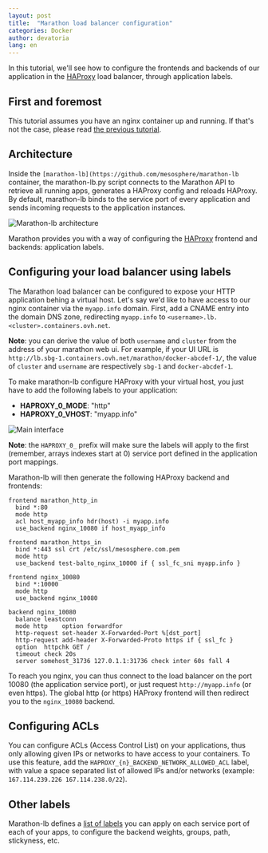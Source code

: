 ```yaml
---
layout: post
title:  "Marathon load balancer configuration"
categories: Docker
author: devatoria
lang: en
---
```


In this tutorial, we'll see how to configure the frontends and backends of our application in the [HAProxy](https://cbonte.github.io/haproxy-dconv/intro-1.6.html) load balancer, through application labels.

## First and foremost

This tutorial assumes you have an nginx container up and running. If that's not the case, please read [the previous tutorial](/kb/en/docker/quick-start-with-marathon.html).


## Architecture

Inside the `[marathon-lb](https://github.com/mesosphere/marathon-lb` container, the marathon-lb.py script connects to the Marathon API to retrieve all running apps, generates a HAProxy config and reloads HAProxy. By default, marathon-lb binds to the service port of every application and sends incoming requests to the application instances.

![Marathon-lb architecture](/kb/images/2016-04-21-marathon-load-balancer/architecture.png)

Marathon provides you with a way of configuring the [HAProxy](https://cbonte.github.io/haproxy-dconv/intro-1.6.html) frontend and backends: application labels.


## Configuring your load balancer using labels

The Marathon load balancer can be configured to expose your HTTP application behing a virtual host. Let's say we'd like to have access to our nginx container via the ``myapp.info`` domain. First, add a CNAME entry into the domain DNS zone, redirecting `myapp.info` to `<username>.lb.<cluster>.containers.ovh.net`.

**Note**: you can derive the value of both `username` and `cluster` from the address of your marathon web ui. For example, if your UI URL is `http://lb.sbg-1.containers.ovh.net/marathon/docker-abcdef-1/`, the value of `cluster` and `username` are respectively `sbg-1` and `docker-abcdef-1`.

To make marathon-lb configure HAProxy with your virtual host, you just have to add the following labels to your application:

- **HAPROXY\_0\_MODE**: "http"
- **HAPROXY\_0\_VHOST**: "myapp.info"

![Main interface](/kb/images/2016-04-21-marathon-load-balancer/haproxy.png)

**Note**: the `HAPROXY_0_` prefix will make sure the labels will apply to the first (remember, arrays indexes start at 0) service port defined in the application port mappings.

Marathon-lb will then generate the following HAProxy backend and frontends:

```
frontend marathon_http_in
  bind *:80
  mode http
  acl host_myapp_info hdr(host) -i myapp.info
  use_backend nginx_10080 if host_myapp_info

frontend marathon_https_in
  bind *:443 ssl crt /etc/ssl/mesosphere.com.pem
  mode http
  use_backend test-balto_nginx_10000 if { ssl_fc_sni myapp.info }

frontend nginx_10080
  bind *:10000
  mode http
  use_backend nginx_10080

backend nginx_10080
  balance leastconn
  mode http    option forwardfor
  http-request set-header X-Forwarded-Port %[dst_port]
  http-request add-header X-Forwarded-Proto https if { ssl_fc }
  option  httpchk GET /
  timeout check 20s
  server somehost_31736 127.0.1.1:31736 check inter 60s fall 4
```

To reach you nginx, you can thus connect to the load balancer on the port 10080 (the application service port), or just request ``http://myapp.info`` (or even https). The global http (or https) HAProxy frontend will then redirect you to the `nginx_10080` backend.

## Configuring ACLs

You can configure ACLs (Access Control List) on your applications, thus only allowing given IPs or networks to have access to your containers.
To use this feature, add the ``HAPROXY_{n}_BACKEND_NETWORK_ALLOWED_ACL`` label, with value a space separated list of allowed IPs and/or networks (example: ``167.114.239.226 167.114.238.0/22``).

## Other labels

Marathon-lb defines a [list of labels](https://github.com/mesosphere/marathon-lb/blob/master/Longhelp.md#other-labels) you can apply on each service port of each of your apps, to configure the backend weights, groups, path, stickyness, etc.
